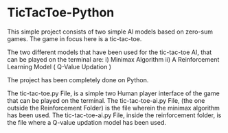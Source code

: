 # TicTacToe-Python

This simple project consists of two simple AI models based on zero-sum games. The game in focus here is a tic-tac-toe.

The two different models that have been used for the tic-tac-toe AI, that can be played on the terminal are:
i) Minimax Algorithm
ii) A Reinforcement Learning Model ( Q-Value Updation )

The project has been completely done on Python.

The tic-tac-toe.py File, is a simple two Human player interface of the game that can be played on the terminal.
The tic-tac-toe-ai.py File, (the one outside the Reinforcement Folder) is the file wherein the minimax algorithm has been used.
The tic-tac-toe-ai.py File, inside the reinforcement folder, is the file where a Q-value updation model has been used.
